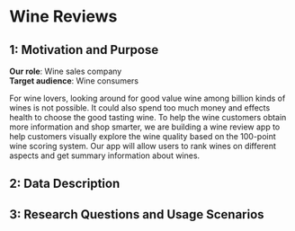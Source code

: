# Wine Reviews
## 1: Motivation and Purpose

**Our role**: Wine sales company               
**Target audience**: Wine consumers

For wine lovers, looking around for good value wine among billion kinds of wines is not possible. It could also spend too much money and effects health to choose the good tasting wine. To help the wine customers obtain more information and shop smarter, we are building a wine review app to help customers visually explore the wine quality based on the 100-point wine scoring system. Our app will allow users to rank wines on different aspects and get summary information about wines.

## 2: Data Description


## 3: Research Questions and Usage Scenarios



